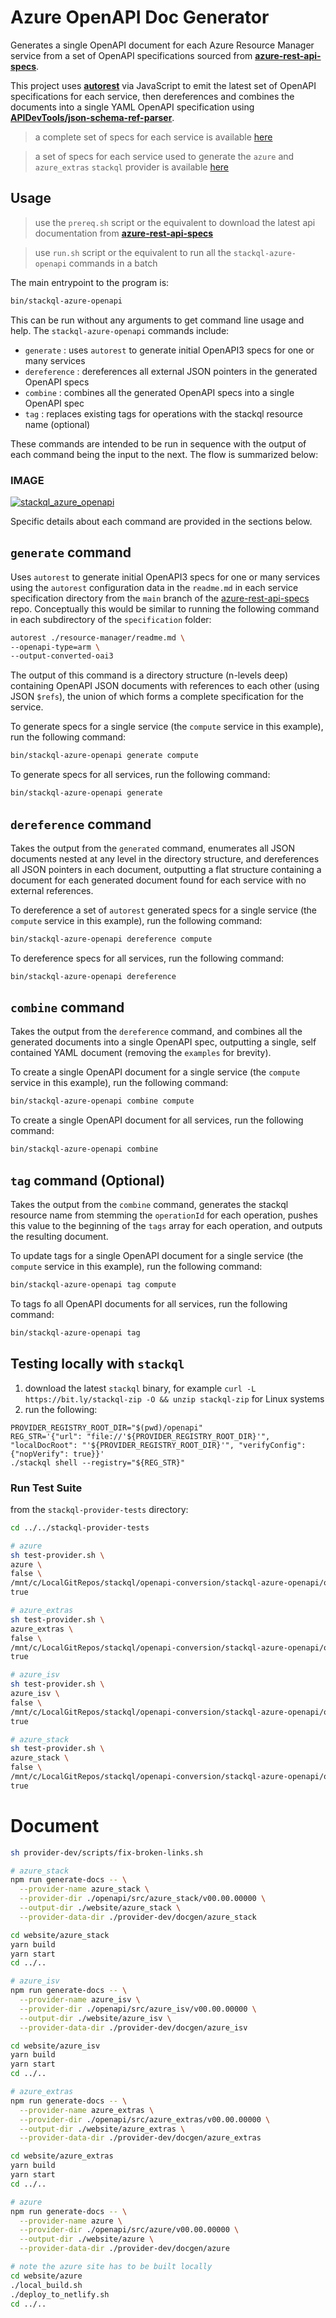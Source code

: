 # Azure OpenAPI Doc Generator

Generates a single OpenAPI document for each Azure Resource Manager service from a set of OpenAPI specifications sourced from [__azure-rest-api-specs__](https://github.com/Azure/azure-rest-api-specs).  

This project uses [__autorest__](https://github.com/Azure/autorest) via JavaScript to emit the latest set of OpenAPI specifications for each service,  then dereferences and combines the documents into a single YAML OpenAPI specification using [__APIDevTools/json-schema-ref-parser__](https://github.com/APIDevTools/json-schema-ref-parser). 

> a complete set of specs for each service is available [here](https://github.com/stackql/stackql-azure-openapi/tree/main/openapi/3-combined)

> a set of specs for each service used to generate the `azure` and `azure_extras` `stackql` provider is available [here](https://github.com/stackql/stackql-azure-openapi/tree/main/openapi/4-tagged)  

## Usage

> use the `prereq.sh` script or the equivalent to download the latest api documentation from [__azure-rest-api-specs__](https://github.com/Azure/azure-rest-api-specs)

> use `run.sh` script or the equivalent to run all the `stackql-azure-openapi` commands in a batch

The main entrypoint to the program is:  

```bash
bin/stackql-azure-openapi
```

This can be run without any arguments to get command line usage and help.  The `stackql-azure-openapi` commands include:

- `generate` : uses `autorest` to generate initial OpenAPI3 specs for one or many services
- `dereference` : dereferences all external JSON pointers in the generated OpenAPI specs
- `combine` : combines all the generated OpenAPI specs into a single OpenAPI spec
- `tag` : replaces existing tags for operations with the stackql resource name (optional)

These commands are intended to be run in sequence with the output of each command being the input to the next.  The flow is summarized below:  

### IMAGE

[![stackql_azure_openapi](images/stackql_azure_openapi.png)](images/stackql_azure_openapi.png)

Specific details about each command are provided in the sections below.  

## `generate` command

Uses `autorest` to generate initial OpenAPI3 specs for one or many services using the `autorest` configuration data in the `readme.md` in each service specification directory from the `main` branch of the [azure-rest-api-specs](https://github.com/Azure/azure-rest-api-specs) repo.  Conceptually this would be similar to running the following command in each subdirectory of the `specification` folder:      

```bash
autorest ./resource-manager/readme.md \
--openapi-type=arm \
--output-converted-oai3
```

The output of this command is a directory structure (n-levels deep) containing OpenAPI JSON documents with references to each other (using JSON `$refs`), the union of which forms a complete specification for the service.  

To generate specs for a single service (the `compute` service in this example), run the following command:

```bash
bin/stackql-azure-openapi generate compute
```

To generate specs for all services, run the following command:

```bash
bin/stackql-azure-openapi generate
```

## `dereference` command

Takes the output from the `generated` command, enumerates all JSON documents nested at any level in the directory structure, and dereferences all JSON pointers in each document, outputting a flat structure containing a document for each generated document found for each service with no external references.  

To dereference a set of `autorest` generated specs for a single service (the `compute` service in this example), run the following command:

```bash
bin/stackql-azure-openapi dereference compute
```

To dereference specs for all services, run the following command:

```bash
bin/stackql-azure-openapi dereference
```

## `combine` command

Takes the output from the `dereference` command, and combines all the generated documents into a single OpenAPI spec, outputting a single, self contained YAML document (removing the `examples` for brevity).  

To create a single OpenAPI document for a single service (the `compute` service in this example), run the following command:

```bash
bin/stackql-azure-openapi combine compute
```

To create a single OpenAPI document for all services, run the following command:

```bash
bin/stackql-azure-openapi combine
```

## `tag` command (Optional)

Takes the output from the `combine` command, generates the stackql resource name from stemming the `operationId` for each operation, pushes this value to the beginning of the `tags` array for each operation, and outputs the resulting document.    

To update tags for a single OpenAPI document for a single service (the `compute` service in this example), run the following command:  

```bash
bin/stackql-azure-openapi tag compute
```

To tags fo all OpenAPI documents for all services, run the following command:

```bash
bin/stackql-azure-openapi tag
```

## Testing locally with `stackql`
1. download the latest `stackql` binary, for example `curl -L https://bit.ly/stackql-zip -O && unzip stackql-zip` for Linux systems
2. run the following:
```
PROVIDER_REGISTRY_ROOT_DIR="$(pwd)/openapi"
REG_STR='{"url": "file://'${PROVIDER_REGISTRY_ROOT_DIR}'", "localDocRoot": "'${PROVIDER_REGISTRY_ROOT_DIR}'", "verifyConfig": {"nopVerify": true}}'
./stackql shell --registry="${REG_STR}"
```

### Run Test Suite

from the `stackql-provider-tests` directory:

```bash
cd ../../stackql-provider-tests

# azure
sh test-provider.sh \
azure \
false \
/mnt/c/LocalGitRepos/stackql/openapi-conversion/stackql-azure-openapi/openapi \
true

# azure_extras
sh test-provider.sh \
azure_extras \
false \
/mnt/c/LocalGitRepos/stackql/openapi-conversion/stackql-azure-openapi/openapi \
true

# azure_isv
sh test-provider.sh \
azure_isv \
false \
/mnt/c/LocalGitRepos/stackql/openapi-conversion/stackql-azure-openapi/openapi \
true

# azure_stack
sh test-provider.sh \
azure_stack \
false \
/mnt/c/LocalGitRepos/stackql/openapi-conversion/stackql-azure-openapi/openapi \
true
```

# Document

```bash
sh provider-dev/scripts/fix-broken-links.sh

# azure_stack
npm run generate-docs -- \
  --provider-name azure_stack \
  --provider-dir ./openapi/src/azure_stack/v00.00.00000 \
  --output-dir ./website/azure_stack \
  --provider-data-dir ./provider-dev/docgen/azure_stack

cd website/azure_stack
yarn build
yarn start
cd ../..

# azure_isv
npm run generate-docs -- \
  --provider-name azure_isv \
  --provider-dir ./openapi/src/azure_isv/v00.00.00000 \
  --output-dir ./website/azure_isv \
  --provider-data-dir ./provider-dev/docgen/azure_isv

cd website/azure_isv
yarn build
yarn start
cd ../..

# azure_extras
npm run generate-docs -- \
  --provider-name azure_extras \
  --provider-dir ./openapi/src/azure_extras/v00.00.00000 \
  --output-dir ./website/azure_extras \
  --provider-data-dir ./provider-dev/docgen/azure_extras

cd website/azure_extras
yarn build
yarn start
cd ../..

# azure
npm run generate-docs -- \
  --provider-name azure \
  --provider-dir ./openapi/src/azure/v00.00.00000 \
  --output-dir ./website/azure \
  --provider-data-dir ./provider-dev/docgen/azure

# note the azure site has to be built locally
cd website/azure
./local_build.sh
./deploy_to_netlify.sh
cd ../..
```